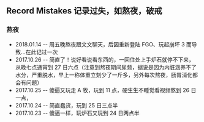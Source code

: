 ## Record Mistakes 记录过失，如熬夜，破戒





###


### 熬夜

* 2018.01.14 -- 周五晚熬夜跟文文聊天，后因重新登陆 FGO、玩起崩坏 3 而导致...在此记过一次
* 2017.10.26 -- 简直了！说好看说看东西的，一回住处上手炉石就停不下来，从晚七点通宵到 27 日六点（注意到熬夜期间尿频，据说是因为内脏涵养不了水分，严重脱水，早上一称体重立刻少了一斤多，另外每次熬夜，肠胃消化都会有问题）
* 2017.10.25 -- 傻逼又玩走 A 牧，玩到 11 点，硬生生不睡觉看视频熬到 26 日一点，
* 2017.10.24 -- 简直蠢货，玩到 25 日三点半
* 2017.10.23 -- 傻逼一样，玩炉石又玩到 24 日两点半
